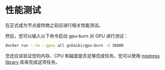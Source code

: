 # 性能测试

在正式成为节点提供商之前应进行相关性能测试。

然后，您可以输入以下命令启动 gpu-burn 对 GPU 进行测试：

```bash
docker run --rm --gpus all gshaibi/gpu-burn -d 36000
```

您还应该验证您的内存、CPU 和磁盘是否足够完成任务。您可以使用 [ngstress library](https://wiki.ubuntu.com/Kernel/Reference/stress-ngstress) 库来完成这项任务。
